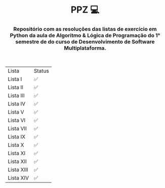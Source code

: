 <h1 align="center"> PPZ 💻 </h1>

<h3 align="center"> Repositório com as resoluções das listas de exercício em Python da aula de Algoritmo & Lógica de Programação do 1° semestre de do curso de Desenvolvimento de Software Multiplataforma.</h3>
<br>
<table>
    <tr>
        <td>Lista</td>
        <td>Status</td>
    </tr>
    <tr>
        <td>Lista I</td>
        <td>✅</td>
    </tr>
    <tr>
        <td>Lista II</td>
        <td>✅</td>
    </tr>
    <tr>
        <td>Lista III</td>
        <td>✅</td>
    </tr>
    <tr>
        <td>Lista IV</td>
        <td>✅</td>
    </tr>
    <tr>
        <td>Lista V</td>
        <td>✅</td>
    </tr>
    <tr>
        <td>Lista VI</td>
        <td>✅</td>
    </tr>
    <tr>
        <td>Lista VII</td>
        <td>✅</td>
    </tr>
        <tr>
        <td>Lista IX</td>
        <td>✅</td>
    </tr>
        <tr>
        <td>Lista X</td>
        <td>✅</td>
    </tr>
        <tr>
        <td>Lista XI</td>
        <td>✅</td>
    </tr>
        <tr>
        <td>Lista XII</td>
        <td>✅</td>
    </tr>
        <tr>
        <td>Lista XIII</td>
        <td>✅</td>
    </tr>
        <tr>
        <td>Lista XIV</td>
        <td>✅</td>
    </tr>
</table>
